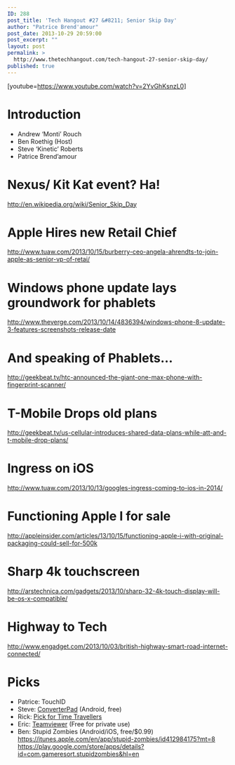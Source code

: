 ```yaml
---
ID: 288
post_title: 'Tech Hangout #27 &#8211; Senior Skip Day'
author: "Patrice Brend'amour"
post_date: 2013-10-29 20:59:00
post_excerpt: ""
layout: post
permalink: >
  http://www.thetechhangout.com/tech-hangout-27-senior-skip-day/
published: true
---
```

[youtube=https://www.youtube.com/watch?v=2YvGhKsnzL0]
<h1>Introduction</h1>

<ul>
<li>Andrew ‘Monti’ Rouch</li>
<li>Ben Roethig (Host)</li>
<li>Steve ‘Kinetic’ Roberts</li>
<li>Patrice Brend’amour</li>
</ul>

<h1>Nexus/ Kit Kat event?  Ha!</h1>

<p><a href="http://en.wikipedia.org/wiki/Senior_Skip_Day">http://en.wikipedia.org/wiki/Senior_Skip_Day</a></p>

<h1>Apple Hires new Retail Chief</h1>

<p><a href="http://www.tuaw.com/2013/10/15/burberry-ceo-angela-ahrendts-to-join-apple-as-senior-vp-of-retai/">http://www.tuaw.com/2013/10/15/burberry-ceo-angela-ahrendts-to-join-apple-as-senior-vp-of-retai/</a></p>

<h1>Windows phone update lays groundwork for phablets</h1>

<p><a href="http://www.theverge.com/2013/10/14/4836394/windows-phone-8-update-3-features-screenshots-release-date">http://www.theverge.com/2013/10/14/4836394/windows-phone-8-update-3-features-screenshots-release-date</a></p>

<h1>And speaking of Phablets…</h1>

<p><a href="http://geekbeat.tv/htc-announced-the-giant-one-max-phone-with-fingerprint-scanner/">http://geekbeat.tv/htc-announced-the-giant-one-max-phone-with-fingerprint-scanner/</a></p>

<h1>T-Mobile Drops old plans</h1>

<p><a href="http://geekbeat.tv/us-cellular-introduces-shared-data-plans-while-att-and-t-mobile-drop-plans/">http://geekbeat.tv/us-cellular-introduces-shared-data-plans-while-att-and-t-mobile-drop-plans/</a></p>

<h1>Ingress on iOS</h1>

<p><a href="http://www.tuaw.com/2013/10/13/googles-ingress-coming-to-ios-in-2014/">http://www.tuaw.com/2013/10/13/googles-ingress-coming-to-ios-in-2014/</a></p>

<h1>Functioning Apple I for sale</h1>

<p><a href="http://appleinsider.com/articles/13/10/15/functioning-apple-i-with-original-packaging-could-sell-for-500k">http://appleinsider.com/articles/13/10/15/functioning-apple-i-with-original-packaging-could-sell-for-500k</a></p>

<h1>Sharp 4k touchscreen</h1>

<p><a href="http://arstechnica.com/gadgets/2013/10/sharp-32-4k-touch-display-will-be-os-x-compatible/">http://arstechnica.com/gadgets/2013/10/sharp-32-4k-touch-display-will-be-os-x-compatible/</a></p>


<h1>Highway to Tech</h1>

<p><a href="http://www.engadget.com/2013/10/03/british-highway-smart-road-internet-connected/">http://www.engadget.com/2013/10/03/british-highway-smart-road-internet-connected/</a></p>

<h1>Picks</h1>

<ul>
<li>Patrice: TouchID</li>
<li>Steve: <a href="https://play.google.com/store/apps/details?id=com.mathpad.mobile.android.wt.unit&amp;hl=en">ConverterPad</a> (Android, free) </li>
<li>Rick: <a href="http://www.tigerdirect.com/applications/SearchTools/item-details.asp?EdpNo=8415651&amp;SRCCODE=EPSILONWK42">Pick for Time Travellers</a> </li>
<li>Eric: <a href="http://www.teamviewer.com">Teamviewer</a> (Free for private use)</li>
<li>Ben: Stupid Zombies (Android/iOS, free/$0.99) 
<a href="https://itunes.apple.com/en/app/stupid-zombies/id412984175?mt=8">https://itunes.apple.com/en/app/stupid-zombies/id412984175?mt=8</a>
<a href="https://play.google.com/store/apps/details?id=com.gameresort.stupidzombies&amp;hl=en">https://play.google.com/store/apps/details?id=com.gameresort.stupidzombies&amp;hl=en</a></li>
</ul>